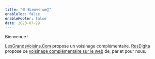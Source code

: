 ```yaml
---
title: "🌐 Bienvenue🗼"
enableToc: false
enableFooter: false
date: 2023-07-29
---
```


Bienvenue !

[LesGrandsVoisins.Com](https://www.lesgrandsvoisins.com) propose un voisinage complémentaire. [ResDigita](https://www.resdigita.com) propose ce [voisinage complémentaire sur le web](/notes/web) de, par et pour nous. 






